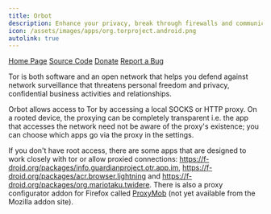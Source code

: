 ```yaml
---
title: Orbot
description: Enhance your privacy, break through firewalls and communicate more safely.
icon: /assets/images/apps/org.torproject.android.png
autolink: true
---
```


<div class="button-bar" markdown="0">
<a class="btn" href="https://www.torproject.org/docs/android.html">Home Page</a>
<a class="btn" href="https://gitweb.torproject.org/orbot.git">Source Code</a>
<a class="btn" href="https://www.torproject.org/donate/donate.html.en">Donate</a>
<a class="btn" href="https://dev.guardianproject.info/projects/orbot/issues">Report a Bug</a>
</div>

Tor is both software and an open network that helps you defend against network
surveillance that threatens personal freedom and privacy, confidential business
activities and relationships.

Orbot allows access to Tor by accessing a local SOCKS or HTTP proxy.
On a rooted device, the proxying can be completely transparent
i.e. the app that accesses the network need not be aware of the
proxy's existence; you can choose which apps go via the proxy in the
settings.

If you don't have root access, there are some apps that are designed to work
closely with tor or allow proxied connections:
https://f-droid.org/packages/info.guardianproject.otr.app.im, https://f-droid.org/packages/acr.browser.lightning and
https://f-droid.org/packages/org.mariotaku.twidere. There is also a proxy configurator addon for Firefox
called <a href="https://github.com/guardianproject/ProxyMob/downloads">ProxyMob</a> (not yet
available from the Mozilla addon site).
